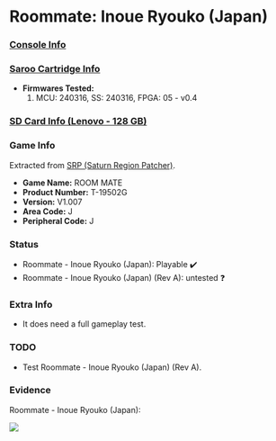 # Roommate: Inoue Ryouko (Japan)

### [Console Info](../../../../Info/Consoles/VA13/README.md)

### [Saroo Cartridge Info](../../../../Info/Cartridges/RetroGameParadiseStore/1.32F/README.md)

- <b>Firmwares Tested:</b>
  1. MCU: 240316, SS: 240316, FPGA: 05 - v0.4

### [SD Card Info (Lenovo - 128 GB)](../../../../Info/SdCards/Lenovo/128GB/fat32/README.md)

### Game Info

Extracted from [SRP (Saturn Region Patcher)](https://segaxtreme.net/resources/saturn-region-patcher.81/download).

- <b>Game Name:</b> ROOM MATE
- <b>Product Number:</b> T-19502G
- <b>Version:</b> V1.007
- <b>Area Code:</b> J
- <b>Peripheral Code:</b> J

### Status

- Roommate - Inoue Ryouko (Japan): Playable :heavy_check_mark:
- Roommate - Inoue Ryouko (Japan) (Rev A): untested :question:

### Extra Info

- It does need a full gameplay test.

### TODO

- Test Roommate - Inoue Ryouko (Japan) (Rev A).

### Evidence

Roommate - Inoue Ryouko (Japan):

[![](https://img.youtube.com/vi/VPSlbuV935Y/0.jpg)](https://www.youtube.com/watch?v=VPSlbuV935Y)
